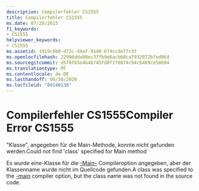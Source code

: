 ```yaml
---
description: Compilerfehler CS1555
title: Compilerfehler CS1555
ms.date: 07/20/2015
f1_keywords:
- CS1555
helpviewer_keywords:
- CS1555
ms.assetid: 1919c8b8-d72c-44af-91d0-674ccde77c3f
ms.openlocfilehash: 22996dda98ec37fb9e6acb68ca7932072bfed864
ms.sourcegitcommit: d579fb5e4b46745fd0f1f8874c94c6469ce58604
ms.translationtype: MT
ms.contentlocale: de-DE
ms.lasthandoff: 08/30/2020
ms.locfileid: "89140138"
---
```

# <a name="compiler-error-cs1555"></a><span data-ttu-id="596b0-103">Compilerfehler CS1555</span><span class="sxs-lookup"><span data-stu-id="596b0-103">Compiler Error CS1555</span></span>
<span data-ttu-id="596b0-104">"Klasse", angegeben für die Main-Methode, konnte nicht gefunden werden.</span><span class="sxs-lookup"><span data-stu-id="596b0-104">Could not find 'class' specified for Main method</span></span>  
  
 <span data-ttu-id="596b0-105">Es wurde eine-Klasse für die [-Main-](../language-reference/compiler-options/main-compiler-option.md) Compileroption angegeben, aber der Klassenname wurde nicht im Quellcode gefunden.</span><span class="sxs-lookup"><span data-stu-id="596b0-105">A class was specified to the [-main](../language-reference/compiler-options/main-compiler-option.md) compiler option, but the class name was not found in the source code.</span></span>
